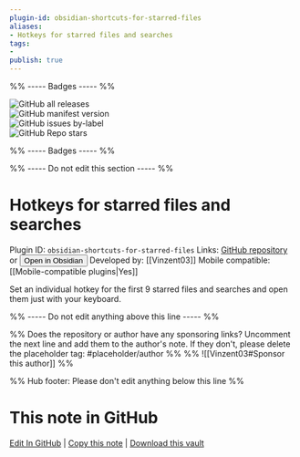 ```yaml
---
plugin-id: obsidian-shortcuts-for-starred-files
aliases:
- Hotkeys for starred files and searches
tags: 
- 
publish: true
---
```


%% ----- Badges ----- %%

![GitHub all releases](https://img.shields.io/github/downloads/Vinzent03/obsidian-shortcuts-for-starred-files/total?color=573E7A&logo=github&style=for-the-badge)   
![GitHub manifest version](https://img.shields.io/github/manifest-json/v/Vinzent03/obsidian-shortcuts-for-starred-files?color=573E7A&logo=github&style=for-the-badge)   
![GitHub issues by-label](https://img.shields.io/github/issues/Vinzent03/obsidian-shortcuts-for-starred-files/help%20wanted?color=573E7A&logo=github&style=for-the-badge)   
![GitHub Repo stars](https://img.shields.io/github/stars/Vinzent03/obsidian-shortcuts-for-starred-files?color=573E7A&logo=github&style=for-the-badge)

%% ----- Badges ----- %%

%% ----- Do not edit this section ----- %%

# Hotkeys for starred files and searches

Plugin ID: `obsidian-shortcuts-for-starred-files`
Links: [GitHub repository](https://github.com/Vinzent03/obsidian-shortcuts-for-starred-files) or [<button id=HH>Open in Obsidian</button>](obsidian://goto-plugin?id=obsidian-shortcuts-for-starred-files)
Developed by: [[Vinzent03]]
Mobile compatible: [[Mobile-compatible plugins|Yes]]

Set an individual hotkey for the first 9 starred files and searches and open them just with your keyboard.

%% ----- Do not edit anything above this line ----- %% 

%% Does the repository or author have any sponsoring links? Uncomment the next line and add them to the author's note. If they don't, please delete the placeholder tag: #placeholder/author %%
%% ![[Vinzent03#Sponsor this author]] %%

%% Hub footer: Please don't edit anything below this line %%

# This note in GitHub

<span class="git-footer">[Edit In GitHub](https://github.dev/obsidian-community/obsidian-hub/blob/main/02%20-%20Community%20Expansions/02.05%20All%20Community%20Expansions/Plugins/obsidian-shortcuts-for-starred-files.md "git-hub-edit-note") | [Copy this note](https://raw.githubusercontent.com/obsidian-community/obsidian-hub/main/02%20-%20Community%20Expansions/02.05%20All%20Community%20Expansions/Plugins/obsidian-shortcuts-for-starred-files.md "git-hub-copy-note") | [Download this vault](https://github.com/obsidian-community/obsidian-hub/archive/refs/heads/main.zip "git-hub-download-vault") </span>

